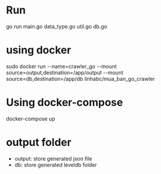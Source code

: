 # Run

go run main.go data_type.go util.go db.go

# using docker

sudo docker run --name=crawler_go --mount source=output,destination=/app/output --mount source=db,destination=/app/db linhabc/mua_ban_go_crawler

# Using docker-compose

docker-compose up

# output folder

- output: store generated json file
- db: store generated leveldb folder
